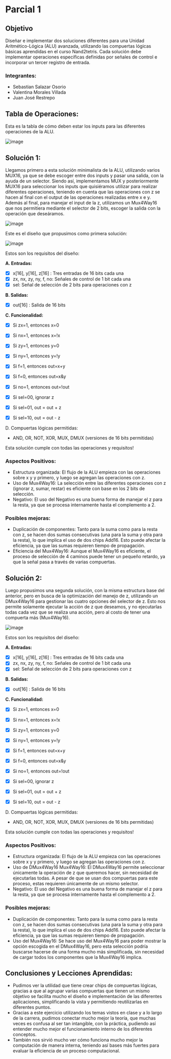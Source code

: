 # Parcial 1

## Objetivo

Diseñar e implementar dos soluciones diferentes para una Unidad Aritmético-Lógica (ALU) avanzada, utilizando las compuertas lógicas básicas aprendidas en el curso Nand2tetris. Cada solución debe implementar operaciones específicas definidas por señales de control e incorporar un tercer registro de entrada.


### Integrantes:

- Sebastian Salazar Osorio
- Valentina Morales Villada
- Juan José Restrepo


## Tabla de Operaciones:
Esta es la tabla de cómo deben estar los inputs para las diferentes operaciones de la ALU.

![image](https://github.com/user-attachments/assets/506a17f2-ccac-4a08-852e-4e4a48adcfd0)


## Solución 1: 

Llegamos primero a esta solución minimalista de la ALU, utilizando varios MUX16, ya que se debe escoger entre dos inputs y pasar una salida, con la ayuda de un selector. Siendo así, implementamos MUX y posteriormente MUX16 para seleccionar los inputs que quisiéramos utilizar para realizar diferentes operaciones, teniendo en cuenta que las operaciones con z se hacen al final con el output de las operaciones realizadas entre x e y. Además al final, para manejar el input de la z, utilizamos un Mux4Way16 que nos permitiera mediante el selector de 2 bits, escoger la salida con la operación que deseáramos. 

![image](https://github.com/user-attachments/assets/d94da061-e0f7-4e15-b386-3732ef3b5ca5)

Este es el diseño que propusimos como primera solución:

![image](https://github.com/user-attachments/assets/802f0af7-baca-40e0-9414-ea092e334ff4)


Estos son los requisitos del diseño: 

**A. Entradas:**

- [x] x[16], y[16], z[16] : Tres entradas de 16 bits cada una
- [x] zx, nx, zy, ny, f, no: Señales de control de 1 bit cada una
- [x] sel: Señal de selección de 2 bits para operaciones con z

**B. Salidas:**

- [x] out[16] : Salida de 16 bits

**C. Funcionalidad:**

- [x] Si zx=1, entonces x=0
- [x] Si nx=1, entonces x=!x
- [x] Si zy=1, entonces y=0
- [x] Si ny=1, entonces y=!y
- [x] Si f=1, entonces out=x+y
- [x] Si f=0, entonces out=x&y
- [x] Si no=1, entonces out=!out
- [x] Si sel=00, ignorar z
- [x] Si sel=01, out = out + z
- [x] Si sel=10, out = out - z


D. Compuertas lógicas permitidas:

- AND, OR, NOT, XOR, MUX, DMUX (versiones de 16 bits permitidas)


Esta solución cumple con todas las operaciones y requisitos!


### Aspectos Positivos:

- Estructura organizada: El flujo de la ALU empieza con las operaciones sobre x y y primero, y luego se agregan las operaciones con z.
- Uso de Mux4Way16: La selección entre las diferentes operaciones con z (ignorar z, sumar, restar) es eficiente con base en los 2 bits de selección.
- Negativo: El uso del Negativo es una buena forma de manejar el z para la resta, ya que se procesa internamente hasta el complemento a 2.

### Posibles mejoras:

- Duplicación de componentes: Tanto para la suma como para la resta con z, se hacen dos sumas consecutivas (una para la suma y otra para la resta), lo que implica el uso de dos chips Add16. Esto puede afectar la eficiencia, ya que las sumas requieren tiempo de propagación.
- Eficiencia del Mux4Way16: Aunque el Mux4Way16 es eficiente, el proceso de selección de 4 caminos puede tener un pequeño retardo, ya que la señal pasa a través de varias compuertas.




## Solución 2:

Luego propusimos una segunda solución, con la misma estructura base del anterior, pero en busca de la optimización del manejo de z, utilizando un DMux4Way16 para gestionar las cuatro opciones del selector de z. Esto nos permite solamente ejecutar la acción de z que deseamos, y no ejecutarlas todas cada vez que se realiza una acción, pero al costo de tener una compuerta más (Mux4Way16).

![image](https://github.com/user-attachments/assets/017e33cb-f5cf-4aa1-b094-22b90cd9d1d5)



Estos son los requisitos del diseño: 

**A. Entradas:**

- [x] x[16], y[16], z[16] : Tres entradas de 16 bits cada una
- [x] zx, nx, zy, ny, f, no: Señales de control de 1 bit cada una
- [x] sel: Señal de selección de 2 bits para operaciones con z

**B. Salidas:**

- [x] out[16] : Salida de 16 bits

**C. Funcionalidad:**

- [x] Si zx=1, entonces x=0
- [x] Si nx=1, entonces x=!x
- [x] Si zy=1, entonces y=0
- [x] Si ny=1, entonces y=!y
- [x] Si f=1, entonces out=x+y
- [x] Si f=0, entonces out=x&y
- [x] Si no=1, entonces out=!out
- [x] Si sel=00, ignorar z
- [x] Si sel=01, out = out + z
- [x] Si sel=10, out = out - z


D. Compuertas lógicas permitidas:

- AND, OR, NOT, XOR, MUX, DMUX (versiones de 16 bits permitidas)

Esta solución cumple con todas las operaciones y requisitos!


### Aspectos Positivos:

- Estructura organizada: El flujo de la ALU empieza con las operaciones sobre x y y primero, y luego se agregan las operaciones con z.
- Uso de DMux4Way16 Mux4Way16: El DMux4Way16 permite seleccionar únicamente la operación de z que queremos hacer, sin necesidad de ejecutarlas todas. A pesar de que se usan dos compuertas para este proceso, estas requieren únicamente de un mismo selector.
- Negativo: El uso del Negativo es una buena forma de manejar el z para la resta, ya que se procesa internamente hasta el complemento a 2.

### Posibles mejoras:

- Duplicación de componentes: Tanto para la suma como para la resta con z, se hacen dos sumas consecutivas (una para la suma y otra para la resta), lo que implica el uso de dos chips Add16. Esto puede afectar la eficiencia, ya que las sumas requieren tiempo de propagación.
- Uso del Mux4Way16: Se hace uso del Mux4Way16 para poder mostrar la opción escogida en el DMux4Way16, pero esta selección podría buscarse hacerse de una forma mucho más simplificada, sin necesidad de cargar todos los componentes que la Mux4Way16 implica.

## Conclusiones y Lecciones Aprendidas:

- Pudimos ver la utilidad que tiene crear chips de compuertas lógicas, gracias a que al agrupar varias compuertas que tienen un mismo objetivo se facilita mucho el diseño e implementación de las diferentes aplicaciones, simplificando la vista y permitiendo reutilizarlas en diferentes puntos.
- Gracias a este ejercicio utilizando los temas vistos en clase y a lo largo de la carrera, pudimos conectar mucho mejor la teoría, que muchas veces es confusa al ser tan intangible, con la práctica, pudiendo así entender mucho mejor el funcionamiento interno de los diferentes conceptos.
- También nos sirvió mucho ver cómo funciona mucho mejor la computación de manera interna, teniendo así bases más fuertes para evaluar la eficiencia de un proceso computacional.


